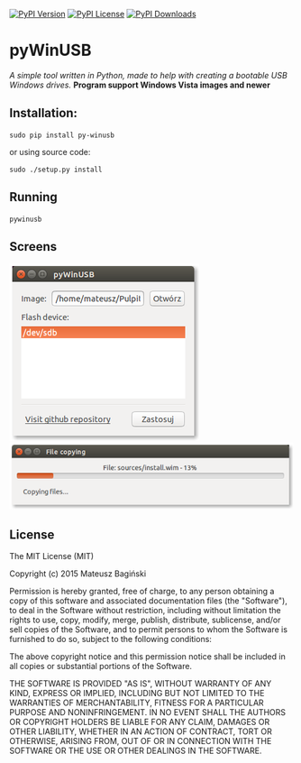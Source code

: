 [![PyPI Version](https://img.shields.io/pypi/v/py-winusb.svg)](https://pypi.python.org/pypi/py-winusb) 
[![PyPI License](https://img.shields.io/pypi/l/py-winusb.svg)](https://github.com/Mati365/pyWinUSB/blob/master/LICENSE.txt) 
[![PyPI Downloads](https://img.shields.io/pypi/dm/py-winusb.svg)](https://pypi.python.org/pypi/py-winusb)

# pyWinUSB
_A simple tool written in Python, made to help with creating a bootable USB Windows drives._
**Program support Windows Vista images and newer**

## Installation:
```
sudo pip install py-winusb
```
or using source code:
```
sudo ./setup.py install
```
## Running
```
pywinusb
```

## Screens
![Logo](/doc/1.png)
![Logo](/doc/2.png)

## License
The MIT License (MIT)

Copyright (c) 2015 Mateusz Bagiński

Permission is hereby granted, free of charge, to any person obtaining a copy
of this software and associated documentation files (the "Software"), to deal
in the Software without restriction, including without limitation the rights
to use, copy, modify, merge, publish, distribute, sublicense, and/or sell
copies of the Software, and to permit persons to whom the Software is
furnished to do so, subject to the following conditions:

The above copyright notice and this permission notice shall be included in
all copies or substantial portions of the Software.

THE SOFTWARE IS PROVIDED "AS IS", WITHOUT WARRANTY OF ANY KIND, EXPRESS OR
IMPLIED, INCLUDING BUT NOT LIMITED TO THE WARRANTIES OF MERCHANTABILITY,
FITNESS FOR A PARTICULAR PURPOSE AND NONINFRINGEMENT. IN NO EVENT SHALL THE
AUTHORS OR COPYRIGHT HOLDERS BE LIABLE FOR ANY CLAIM, DAMAGES OR OTHER
LIABILITY, WHETHER IN AN ACTION OF CONTRACT, TORT OR OTHERWISE, ARISING FROM,
OUT OF OR IN CONNECTION WITH THE SOFTWARE OR THE USE OR OTHER DEALINGS IN
THE SOFTWARE.
